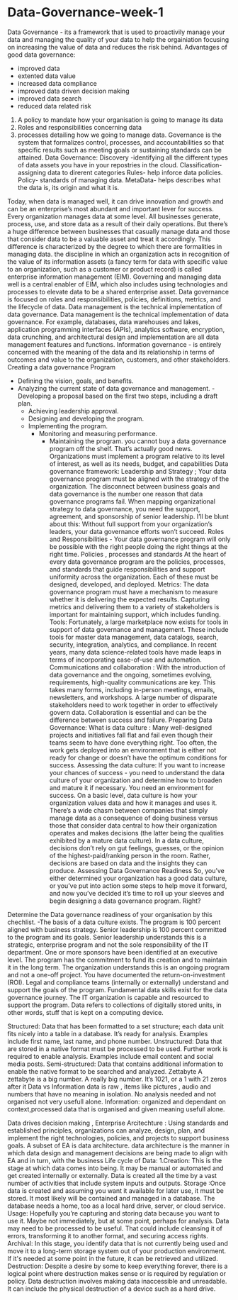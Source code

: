 # Data-Governance-week-1
Data Governance - its a framework that is used to proactivily manage your data and managing the quality of your data to help the orgainiation focusing on increasing the value of data and reduces the risk behind.
Advantages of good data governance:
- improved data
- extented data value
- increased data compliance
- improved data driven decision making
- improved data search
- reduced data related risk

1. A policy to mandate how your organisation is going to manage its data
2. Roles and responsibilities concerning data
3. processes detailing how we going to manage data.
Governance is the system that formalizes control, processes, and accountabilities so that specific results such as meeting goals or sustaining standards can be attained.
Data Governance:
Discovery -identifying all the different types of data assets you have in your repostries in the cloud.
Classification- assigning data to direrent categories
Rules- help inforce data policies.
Policy- standards of managing data.
MetaData- helps describes what the data is, its origin and what it is.

Today, when data is managed well, it can drive innovation and growth and can be an enterprise’s most abundant and important lever for success.
Every organization manages data at some level. All businesses generate, process, use, and store data as a result of their daily operations. But there’s a huge difference between businesses that casually manage data and those that consider data to be a valuable asset and treat it accordingly. This difference is characterized by the degree to which there are formalities in managing data.
 the discipline in which an organization acts in recognition of the value of its information assets (a fancy term for data with specific value to an organization, such as a customer or product record) is called enterprise information management (EIM). Governing and managing data well is a central enabler of EIM, which also includes using technologies and processes to elevate data to be a shared enterprise asset.
 Data governance is focused on roles and responsibilities, policies, definitions, metrics, and the lifecycle of data. Data management is the technical implementation of data governance. 
 Data management is the technical implementation of data governance. For example, databases, data warehouses and lakes, application programming interfaces (APIs), analytics software, encryption, data crunching, and architectural design and implementation are all data management features and functions.
 Information governance - is entirely concerned with the meaning of the data and its relationship in terms of outcomes and value to the organization, customers, and other stakeholders.
  Creating a data governance Program
  - Defining the vision, goals, and benefits.
   - Analyzing the current state of data governance and management.
    - Developing a proposal based on the first two steps, including a draft plan.
     - Achieving leadership approval.
      - Designing and developing the program.
       - Implementing the program.
         - Monitoring and measuring performance.
           - Maintaining the program.
          you cannot buy a data governance program off the shelf. That’s actually good news. Organizations must implement a program relative to its level of interest, as well as its needs, budget, and capabilities
Data governance framework:
Leadership and Strategy ;
Your data governance program must be aligned with the strategy of the organization.
The disconnect between business goals and data governance is the number one reason that data governance programs fail. When mapping organizational strategy to data governance, you need the support, agreement, and sponsorship of senior leadership. I’ll be blunt about this: Without full support from your organization’s leaders, your data governance efforts won’t succeed.
Roles and Responsibilities -
Your data governance program will only be possible with the right people doing the right things at the right time.
Policies , processes and standards
At the heart of every data governance program are the policies, processes, and standards that guide responsibilities and support uniformity across the organization. Each of these must be designed, developed, and deployed.
Metrics: 
The data governance program must have a mechanism to measure whether it is delivering the expected results. Capturing metrics and delivering them to a variety of stakeholders is important for maintaining support, which includes funding.
Tools:
Fortunately, a large marketplace now exists for tools in support of data governance and management. These include tools for master data management, data catalogs, search, security, integration, analytics, and compliance. In recent years, many data science-related tools have made leaps in terms of incorporating ease-of-use and automation.
Communications and collaboration :
With the introduction of data governance and the ongoing, sometimes evolving, requirements, high-quality communications are key. This takes many forms, including in-person meetings, emails, newsletters, and workshops.
A large number of disparate stakeholders need to work together in order to effectively govern data. Collaboration is essential and can be the difference between success and failure.
Preparing Data Governance:
What is data culture :
Many well-designed projects and initiatives fall flat and fail even though their teams seem to have done everything right. Too often, the work gets deployed into an environment that is either not ready for change or doesn’t have the optimum conditions for success.
Assessing the data culture:
If you want to increase your chances of success - you need to understand the data culture of your organization and determine how to broaden and mature it if necessary. You need an environment for success.
On a basic level, data culture is how your organization values data and how it manages and uses it. There’s a wide chasm between companies that simply manage data as a consequence of doing business versus those that consider data central to how their organization operates and makes decisions (the latter being the qualities exhibited by a mature data culture).
In a data culture, decisions don’t rely on gut feelings, guesses, or the opinion of the highest-paid/ranking person in the room. Rather, decisions are based on data and the insights they can produce.
Assessing Data Governance Readiness
So, you’ve either determined your organization has a good data culture, or you’ve put into action some steps to help move it forward, and now you’ve decided it’s time to roll up your sleeves and begin designing a data governance program. Right?

Determine the Data governance readiness of your organisation by this chechlist.
-The basis of a data culture exists.
The program is 100 percent aligned with business strategy.
Senior leadership is 100 percent committed to the program and its goals.
Senior leadership understands this is a strategic, enterprise program and not the sole responsibility of the IT department.
One or more sponsors have been identified at an executive level.
The program has the commitment to fund its creation and to maintain it in the long term.
The organization understands this is an ongoing program and not a one-off project.
You have documented the return-on-investment (ROI).
Legal and compliance teams (internally or externally) understand and support the goals of the program.
Fundamental data skills exist for the data governance journey.
The IT organization is capable and resourced to support the program.
Data refers to collections of digitally stored units, in other words, stuff that is kept on a computing device. 

Structured: Data that has been formatted to a set structure; each data unit fits nicely into a table in a database. It’s ready for analysis. Examples include first name, last name, and phone number.
Unstructured: Data that are stored in a native format must be processed to be used. Further work is required to enable analysis. Examples include email content and social media posts.
Semi-structured: Data that contains additional information to enable the native format to be searched and analyzed.
Zettabyte
 A zettabyte is a big number. A really big number. It’s 1021, or a 1 with 21 zeros after it
 Data vs Information 
 data is raw , items like pictures , audio and numbers that have no meaning in isolation. No analysis needed and not organised not very usefull alone.
 Information: organized and dependant on context,processed data that is organised and given meaning usefull alone.

 Data drives decision making , 
 Enterprise Arcitechture : Using standards and established principles, organizations can analyze, design, plan, and implement the right technologies, policies, and projects to support business goals.
 A subset of EA is data architecture.
 data architecture is the manner in which data design and management decisions are being made to align with EA and in turn, with the business
 Life cycle of Data:
 1.Creation:  This is the stage at which data comes into being. It may be manual or automated and get created internally or externally. Data is created all the time by a vast number of activities that include system inputs and outputs.
 Storage :Once data is created and assuming you want it available for later use, it must be stored. It most likely will be contained and managed in a database. The database needs a home, too as a local hard drive, server, or cloud service.
 Usage:  Hopefully you’re capturing and storing data because you want to use it. Maybe not immediately, but at some point, perhaps for analysis. Data may need to be processed to be useful. That could include cleansing it of errors, transforming it to another format, and securing access rights.
 Archival:  In this stage, you identify data that is not currently being used and move it to a long-term storage system out of your production environment. If it's needed at some point in the future, it can be retrieved and utilized.
 Destruction:  Despite a desire by some to keep everything forever, there is a logical point where destruction makes sense or is required by regulation or policy. Data destruction involves making data inaccessible and unreadable. It can include the physical destruction of a device such as a hard drive.
